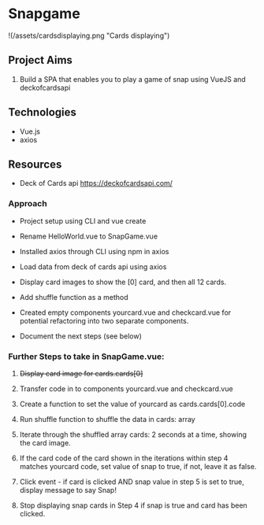 # Snapgame

!(/assets/cardsdisplaying.png "Cards displaying")


## Project Aims
1. Build a SPA that enables you to play a game of snap using VueJS and deckofcardsapi

## Technologies
* Vue.js
* axios

## Resources
* Deck of Cards api https://deckofcardsapi.com/

### Approach
* Project setup using CLI and vue create

* Rename HelloWorld.vue to SnapGame.vue

* Installed axios through CLI using npm in axios

* Load data from deck of cards api using axios

* Display card images to show the [0] card, and then all 12 cards.

* Add shuffle function as a method

* Created empty components yourcard.vue and checkcard.vue for potential refactoring into two separate components.

* Document the next steps (see below)


### Further Steps to take in SnapGame.vue:

1. ~~Display card image for cards.cards[0]~~

2. Transfer code in to components yourcard.vue and checkcard.vue

3. Create a function to set the value of yourcard as cards.cards[0].code

4. Run shuffle function to shuffle the data in cards: array

5. Iterate through the shuffled array cards: 2 seconds at a time, showing the card image.

6. If the card code of the card shown in the iterations within step 4 matches yourcard code, set value of snap to true, if not, leave it as false.

7. Click event - if card is clicked AND snap value in step 5 is set to true, display message to say Snap!

8. Stop displaying snap cards in Step 4 if snap is true and card has been clicked.
